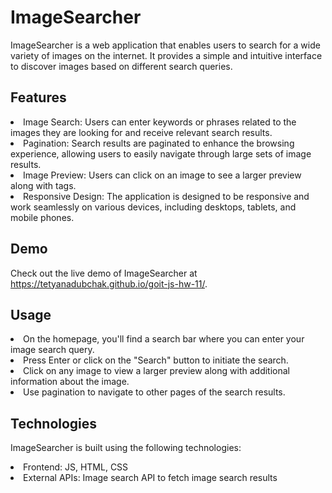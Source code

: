 # ImageSearcher
ImageSearcher is a web application that enables users to search for a wide variety of images on the internet. It provides a simple and intuitive interface to discover images based on different search queries.

## Features
<li>Image Search: Users can enter keywords or phrases related to the images they are looking for and receive relevant search results.</li>
<li>Pagination: Search results are paginated to enhance the browsing experience, allowing users to easily navigate through large sets of image results.</li>
<li>Image Preview: Users can click on an image to see a larger preview along with tags.</li>
<li>Responsive Design: The application is designed to be responsive and work seamlessly on various devices, including desktops, tablets, and mobile phones.</li>


## Demo
Check out the live demo of ImageSearcher at https://tetyanadubchak.github.io/goit-js-hw-11/.

## Usage

<li>On the homepage, you'll find a search bar where you can enter your image search query.</li>
<li>Press Enter or click on the "Search" button to initiate the search.</li>
<li>Click on any image to view a larger preview along with additional information about the image.</li>
<li>Use pagination to navigate to other pages of the search results.</li>

## Technologies
ImageSearcher is built using the following technologies:

<li>Frontend: JS, HTML, CSS</li>
<li>External APIs: Image search API to fetch image search results</li>
